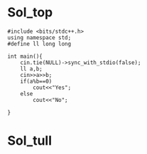 # Sol_top

    #include <bits/stdc++.h>
    using namespace std;
    #define ll long long
    
    int main(){
        cin.tie(NULL)->sync_with_stdio(false);
        ll a,b;
        cin>>a>>b;
        if(a%b==0)
            cout<<"Yes";
        else 
            cout<<"No";

    }

# Sol_tull
